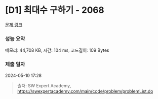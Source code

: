 # [D1] 최대수 구하기 - 2068 

[문제 링크](https://swexpertacademy.com/main/code/problem/problemDetail.do?contestProbId=AV5QQhbqA4QDFAUq) 

### 성능 요약

메모리: 44,708 KB, 시간: 104 ms, 코드길이: 109 Bytes

### 제출 일자

2024-05-10 17:28



> 출처: SW Expert Academy, https://swexpertacademy.com/main/code/problem/problemList.do